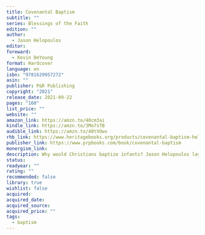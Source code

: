 ```yaml
---
title: Covenantal Baptism
subtitle: ""
series: Blessings of the Faith
edition: ""
author:
  - Jason Helopoulos
editor: 
foreward:
  - Kevin DeYoung
format: Hardcover
language: en
isbn: "9781629957272"
asin: ""
publisher: P&R Publishing
copyright: "2021"
release_date: 2021-09-22
pages: "160"
list_price: ""
website: ""
amazon_link: https://amzn.to/40cm3ai
kindle_link: https://amzn.to/3Mo7sTB
audible_link: https://amzn.to/40tVOwx
rhb_link: https://www.heritagebooks.org/products/covenantal-baptism-helopoulos.html
publisher_link: https://www.prpbooks.com/book/covenantal-baptism
monergism_link: 
description: Why would Christians baptize infants? Jason Helopoulos lays out the Reformed perspective— the logic of baptism flows from a covenant-keeping God, who loves to bless his people. Informative and encouraging, this brief book will serve as a helpful primer and quick reference tool for parents, congregations, elders, and pastors.
status: 
readyear: ""
rating: ""
recommended: false
library: true
wishlist: false
acquired: 
acquired_date: 
acquired_source: 
acquired_price: ""
tags:
  - baptism
---
```


